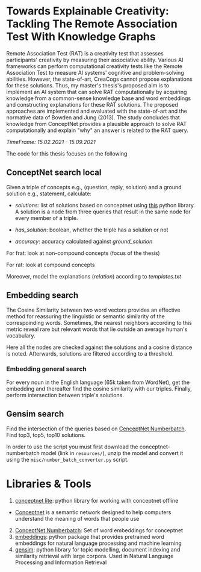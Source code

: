 # Towards Explainable Creativity: Tackling The Remote Association Test With Knowledge Graphs

Remote Association Test (RAT) is a creativity test that assesses participants' creativity by measuring their associative ability. Various AI frameworks can perform computational creativity tests like the Remote Association Test to measure AI systems' cognitive and problem-solving abilities. However, the state-of-art, CreaCogs cannot propose explanations for these solutions. Thus, my master's thesis's proposed aim is to implement an AI system that can solve RAT computationally by acquiring knowledge from a common-sense knowledge base and word embeddings and constructing explanations for these RAT solutions. The proposed approaches are implemented and evaluated with the state-of-art and the normative data of Bowden and Jung (2013). The study concludes that knowledge from ConceptNet provides a plausible approach to solve RAT computationally and explain "why" an answer is related to the RAT query.

*TimeFrame: 15.02.2021 - 15.09.2021*

The code for this thesis focuses on the following

## ConceptNet search local
Given a triple of concepts e.g., (question, reply, solution) and a ground solution e.g., statement, calculate:

- *solutions*: list of solutions based on conceptnet using [this](https://github.com/ldtoolkit/conceptnet-lite) python library. A solution is a node from three queries that result in the same node for every member of a triple.
- *has_solution*: boolean, whether the triple has a solution or not

- *accuracy*: accuracy calculated against *ground_solution*

For frat: look at non-compound concepts (focus of the thesis)

For rat: look at compound concepts

Moreover, model the explanations (*relation*) according to *templates.txt*

## Embedding search
The Cosine Similarity between two word vectors provides an effective method for reassuring the linguistic or semantic similarity of the correspoinding words. Sometimes, the nearest neighbors according to this metric reveal rare but relevant words that lie outside an average human's vocabulary.

Here all the nodes are checked against the solutions and a cosine distance is noted. Afterwards, solutions are filtered according to a threshold.

### Embedding general search
For every noun in the English language (65k taken from WordNet), get the embedding and thereafter find the cosine similarity with our triples. Finally, perform intersection between triple's solutions.

## Gensim search
Find the intersection of the queries based on [CenceptNet Numberbatch](https://github.com/commonsense/conceptnet-numberbatch). Find top3, top5, top10 solutions.

In order to use the script you must first download the conceptnet-numberbatch model (link in `resources/`), unzip the model and convert it using the `misc/number_batch_converter.py` script.

# Libraries & Tools

1. [conceptnet lite](https://github.com/ldtoolkit/conceptnet-lite): python library for working with conceptnet offline
  - [Conceptnet](https://conceptnet.io/) is a semantic network designed to help computers understand the meaning of words that people use
2. [ConceptNet Numberbatch](https://github.com/commonsense/conceptnet-numberbatch): Set of word embeddings for conceptnet
3. [embeddings](https://github.com/vzhong/embeddings): python package that provides pretrained word embeddings for natural language processing and machine learning
4. [gensim](https://github.com/RaRe-Technologies/gensim): python library for topic modelling, document indexing and similarity retrieval with large corpora. Used in Natural Language Processing and Information Retrieval


